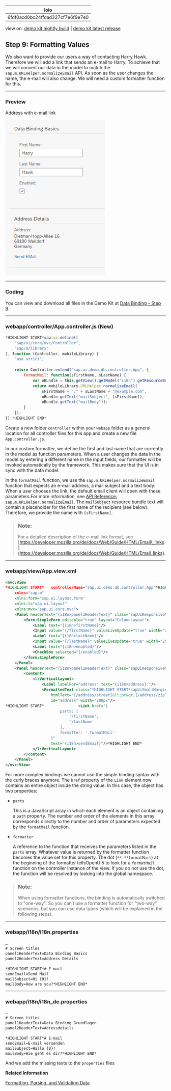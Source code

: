 <!-- loio6fdf0acd0bc24ffdad327cf7e6f9e7e0 -->

| loio |
| -----|
| 6fdf0acd0bc24ffdad327cf7e6f9e7e0 |

<div id="loio">

view on: [demo kit nightly build](https://openui5nightly.hana.ondemand.com/#/topic/6fdf0acd0bc24ffdad327cf7e6f9e7e0) | [demo kit latest release](https://openui5.hana.ondemand.com/#/topic/6fdf0acd0bc24ffdad327cf7e6f9e7e0)</div>

## Step 9: Formatting Values

We also want to provide our users a way of contacting Harry Hawk. Therefore we will add a link that sends an e-mail to Harry. To achieve that we will convert our data in the model to match the `sap.m.URLHelper.normalizeEmail` API. As soon as the user changes the name, the e-mail will also change. We will need a custom formatter function for this.

***

### Preview

   
  
<a name="loio6fdf0acd0bc24ffdad327cf7e6f9e7e0__fig_r1j_pst_mr"/>Address with e-mail link

 ![](loio116157506b3f48ac8ec53ee05095c0df_HiRes.png "Address with e-mail link") 

***

### Coding

You can view and download all files in the Demo Kit at [Data Binding - Step 9](https://openui5.hana.ondemand.com/explored.html#/sample/sap.ui.core.tutorial.databinding.09/preview).

***

### webapp/controller/App.controller.js \(New\)

``` js
*HIGHLIGHT START*sap.ui.define([
	"sap/ui/core/mvc/Controller",
	"sap/m/library"
], function (Controller, mobileLibrary) {
	"use strict";

	return Controller.extend("sap.ui.demo.db.controller.App", {
		formatMail: function(sFirstName, sLastName) {
			var oBundle = this.getView().getModel("i18n").getResourceBundle();
			return mobileLibrary.URLHelper.normalizeEmail(
				sFirstName + "." + sLastName + "@example.com",
				oBundle.getText("mailSubject", [sFirstName]),
				oBundle.getText("mailBody"));
		}
	});
});*HIGHLIGHT END*
```

Create a new folder `controller` within your `webapp` folder as a general location for all controller files for this app and create a new file `App.controller.js`.

In our custom formatter, we define the first and last name that are currently in the model as function parameters. When a user changes the data in the model by entering a different name in the input fields, our formatter will be invoked automatically by the framework. This makes sure that the UI is in sync with the data model.

In the `formatMail` function, we use the `sap.m.URLHelper.normalizeEmail` function that expects an e-mail address, a mail subject and a text body. When a user chooses the link, the default email client will open with these parameters.For more information, see [API Reference: `sap.m.URLHelper.normalizeEmail`](https://openui5.hana.ondemand.com/#/api/sap.m.URLHelper/methods/normalizeEmail). The `mailSubject` resource bundle text will contain a placeholder for the first name of the recipient \(see below\). Therefore, we provide the name with `[sFirstName]`.

> ### Note:  
> For a detailed description of the e-mail link format, see [https://developer.mozilla.org/de/docs/Web/Guide/HTML/Email\_links](https://developer.mozilla.org/de/docs/Web/Guide/HTML/Email_links).

***

### webapp/view/App.view.xml

``` xml
<mvc:View
*HIGHLIGHT START*	controllerName="sap.ui.demo.db.controller.App"*HIGHLIGHT END*
	xmlns="sap.m"
	xmlns:form="sap.ui.layout.form"
	xmlns:l="sap.ui.layout"
	xmlns:mvc="sap.ui.core.mvc">
	<Panel headerText="{i18n>panel1HeaderText}" class="sapUiResponsiveMargin" width="auto">
		<form:SimpleForm editable="true" layout="ColumnLayout">
			<Label text="{i18n>firstName}"/>
			<Input value="{/firstName}" valueLiveUpdate="true" width="200px" enabled="{/enabled}"/>
			<Label text="{i18n>lastName}"/>
			<Input value="{/lastName}" valueLiveUpdate="true" width="200px" enabled="{/enabled}"/>
			<Label text="{i18n>enabled}"/>
			<CheckBox selected="{/enabled}"/>
		</form:SimpleForm>
	</Panel>
	<Panel headerText="{i18n>panel2HeaderText}" class="sapUiResponsiveMargin" width="auto">
		<content>
			<l:VerticalLayout>
				<Label labelFor="address" text="{i18n>address}:"/>
				<FormattedText class="*HIGHLIGHT START*sapUiSmallMarginBottom*HIGHLIGHT END*"
					htmlText="{/address/street}&lt;br&gt;{/address/zip} {/address/city}&lt;br&gt;{/address/country}"
					id="address" width="200px"/>
*HIGHLIGHT START*				<Link href="{
						parts: [
							'/firstName',
							'/lastName'
						],
						formatter: '.formatMail'
					}"
					text="{i18n>sendEmail}"/>*HIGHLIGHT END*
			</l:VerticalLayout>
		</content>
	</Panel>
</mvc:View>
```

For more complex bindings we cannot use the simple binding syntax with the curly braces anymore. The `href` property of the `Link` element now contains an entire object inside the string value. In this case, the object has two properties:

-   `parts`

    This is a JavaScript array in which each element is an object containing a `path` property. The number and order of the elements in this array corresponds directly to the number and order of parameters expected by the `formatMail` function.

-   `formatter`

    A reference to the function that receives the parameters listed in the `parts` array. Whatever value is returned by the formatter function becomes the value set for this property. The dot \(`** **formatMail`\) at the beginning of the formatter tellsOpenUI5 to look for a `formatMail` function on the controller instance of the view. If you do not use the dot, the function will be resolved by looking into the global namespace.


> ### Note:  
> When using formatter functions, the binding is automatically switched to "one-way". So you can’t use a formatter function for "two-way" scenarios, but you can use data types \(which will be explained in the following steps\).

***

### webapp/i18n/i18n.properties

``` prefs
…
# Screen titles
panel1HeaderText=Data Binding Basics 
panel2HeaderText=Address Details

*HIGHLIGHT START*# E-mail
sendEmail=Send Mail
mailSubject=Hi {0}!
mailBody=How are you?*HIGHLIGHT END*
```

***

### webapp/i18n/i18n\_de.properties

``` prefs
…
# Screen titles
panel1HeaderText=Data Binding Grundlagen
panel2HeaderText=Adressdetails

*HIGHLIGHT START*# E-mail
sendEmail=E-mail versenden
mailSubject=Hallo {0}!
mailBody=Wie geht es dir?*HIGHLIGHT END*
```

And we add the missing texts to the `properties` files

**Related Information**  


[Formatting, Parsing, and Validating Data](Formatting,_Parsing,_and_Validating_Data_07e4b92.md)

